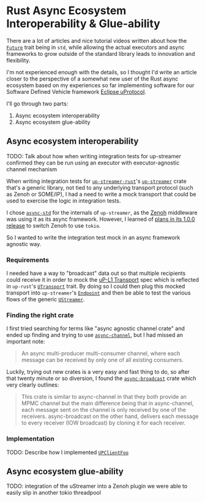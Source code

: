 # Rust Async Ecosystem Interoperability & Glue-ability

There are a lot of articles and nice tutorial videos written about how the [`Future`](https://doc.rust-lang.org/std/future/trait.Future.html) trait being in `std`, while allowing the actual executors and async frameworks to grow outside of the standard library leads to innovation and flexibility.

I'm not experienced enough with the details, so I thought I'd write an article closer to the perspective of a somewhat new user of the Rust async ecosystem based on my experiences so far implementing software for our Software Defined Vehicle framework [Eclipse uProtocol](https://github.com/eclipse-uprotocol).

I'll go through two parts:

1. Async ecosystem interoperability
2. Async ecosystem glue-ability

## Async ecosystem interoperability

TODO: Talk about how when writing integration tests for up-streamer confirmed they can be run using an executor with executor-agnostic channel mechanism

When writing integration tests for [`up-streamer-rust`](https://github.com/eclipse-uprotocol/up-streamer-rust/)'s [`up-streamer`](https://github.com/eclipse-uprotocol/up-streamer-rust/tree/main/up-streamer) crate that's a generic library, not tied to any underlying transport protocol (such as Zenoh or SOME/IP), I had a need to write a mock transport that could be used to exercise the logic in integration tests.

I chose [`async-std`](https://crates.io/crates/async-std) for the internals of `up-streamer`, as the [Zenoh](https://zenoh.io/) middleware was using it as its async framework. However, I learned of [plans in its 1.0.0 release](https://www.zettascale.tech/news/zenoh-and-whats-next-in-2024/) to switch Zenoh to use `tokio`.

So I wanted to write the integration test mock in an async framework agnostic way.

### Requirements

I needed have a way to "broadcast" data out so that multiple recipients could receive it in order to mock the [uP-L1 Transport](https://github.com/eclipse-uprotocol/up-spec/tree/main/up-l1#transport--session-layer-up-l1) spec which is reflected in `up-rust`'s [`UTransport`](https://github.com/eclipse-uprotocol/up-rust/blob/main/src/utransport.rs#L74) trait. By doing so I could then plug this mocked transport into `up-streamer`'s [`Endpoint`](https://github.com/eclipse-uprotocol/up-streamer-rust/blob/4c233b72075f5e25b3ac149f6f5e597c329803fd/up-streamer/src/endpoint.rs#L90) and then be able to test the various flows of the generic [`UStreamer`](https://github.com/eclipse-uprotocol/up-streamer-rust/blob/4c233b72075f5e25b3ac149f6f5e597c329803fd/up-streamer/src/ustreamer.rs#L548).

### Finding the right crate

I first tried searching for terms like "async agnostic channel crate" and ended up finding and trying to use [`async-channel`](https://crates.io/crates/async-channel), but I had missed an important note:

> An async multi-producer multi-consumer channel, where each message can be received by only one of all existing consumers.

Luckily, trying out new crates is a very easy and fast thing to do, so after that twenty minute or so diversion, I found the [`async-broadcast`](https://crates.io/crates/async-broadcast) crate which very clearly outlines:

> This crate is similar to async-channel in that they both provide an MPMC channel but the main difference being that in async-channel, each message sent on the channel is only received by one of the receivers. async-broadcast on the other hand, delivers each message to every receiver (IOW broadcast) by cloning it for each receiver.

### Implementation

TODO: Describe how I implemented [`UPClientFoo`](https://github.com/eclipse-uprotocol/up-streamer-rust/blob/4c233b72075f5e25b3ac149f6f5e597c329803fd/utils/integration-test-utils/src/up_client_foo.rs#L31)

## Async ecosystem glue-ability

TODO: integration of the uStreamer into a Zenoh plugin we were able to easily slip in another tokio threadpool

